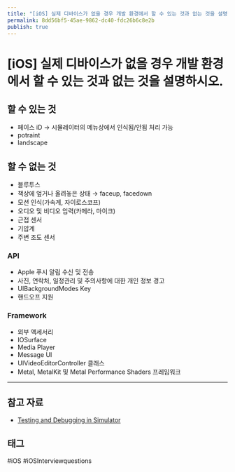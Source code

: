 ```yaml
---
title: "[iOS] 실제 디바이스가 없을 경우 개발 환경에서 할 수 있는 것과 없는 것을 설명하시오."
permalink: 8dd56bf5-45ae-9862-dc40-fdc26b6c8e2b
publish: true
---
```


# \[iOS] 실제 디바이스가 없을 경우 개발 환경에서 할 수 있는 것과 없는 것을 설명하시오.

## 할 수 있는 것

- 페이스 iD → 시뮬레이터의 메뉴상에서 인식됨/안됨 처리 가능
- potraint
- landscape

## 할 수 없는 것

- 블루투스
- 책상에 엎거나 올려놓은 상태 → faceup, facedown
- 모션 인식(가속계, 자이로스코프)
- 오디오 및 비디오 입력(카메라, 마이크)
- 근접 센서
- 기압계
- 주변 조도 센서

### API

- Apple 푸시 알림 수신 및 전송
- 사진, 연락처, 일정관리 및 주의사항에 대한 개인 정보 경고
- UIBackgroundModes Key
- 핸드오프 지원

### Framework

- 외부 액세서리
- IOSurface
- Media Player
- Message UI
- UIVideoEditorController 클래스
- Metal, MetalKit 및 Metal Performance Shaders 프레임워크

---

## 참고 자료

- [Testing and Debugging in Simulator](https://developer.apple.com/library/archive/documentation/IDEs/Conceptual/iOS_Simulator_Guide/TestingontheiOSSimulator/TestingontheiOSSimulator.html)

## 태그

#iOS #iOSInterviewquestions